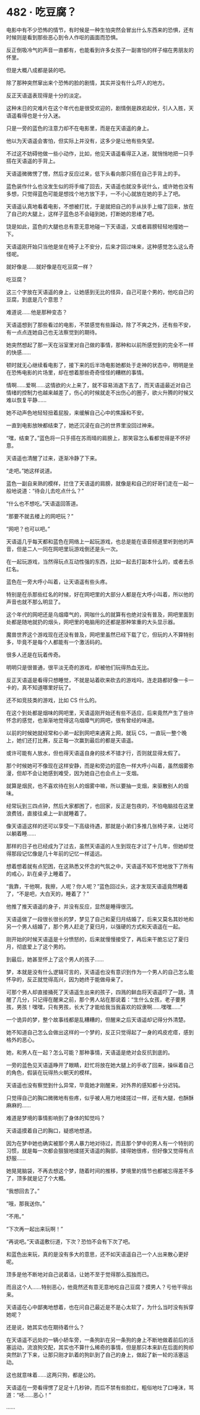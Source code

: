 # 482 · 吃豆腐？

电影中有不少恐怖的情节，有时候是一种生怕突然会冒出什么东西来的恐惧，还有时候则是看到那些恶心到令人作呕的画面而恐惧。

反正倒吸冷气的声音一直都有，也能看到许多女孩子一副害怕的样子缩在男朋友的怀里。

但是大概八成都是装的吧。

除了那种突然窜出来个恐怖的脸的剧情，其实并没有什么吓人的地方。

反正天语遥表现得是十分的淡定。

这种末日的灾难片在这个年代也是很受欢迎的，剧情倒是跌宕起伏，引人入胜，天语遥看得也是十分入迷。

只是一旁的蓝色的注意力却不在电影里，而是在天语遥的身上。

他以为天语遥会害怕，但实际上并没有，这多少是让他有些失望。

不过这不妨碍他做一些小动作，比如，他见天语遥看得正入迷，就悄悄地把一只手搭在天语遥的手背上。

天语遥微微愣了愣，然后才反应过来，低下头看向那只搭在自己手背上的手。

蓝色装作什么也没发生似的将手缩了回去，天语遥也就没多说什么，或许她也没有多想，只觉得蓝色可能是想找个地方放下手，一不小心就放在她的手上了吧。

天语遥认真地看着电影，不想被打扰，于是就把自己的手从扶手上缩了回来，放在了自己的大腿上，这样子蓝色总不会碰到她，打断她的思绪了吧。

饶是如此，蓝色的大腿也总有意无意地碰一下天语遥，又或者肩膀轻轻地撞她一下。

天语遥刚开始只当他是坐在椅子上不安分，后来才回过味来，这种感觉怎么这么奇怪呢。

就好像是……就好像是在吃豆腐一样？

吃豆腐？

这三个字放在天语遥的身上，让她感到无比的怪异，自己可是个男的，他吃自己的豆腐，到底是几个意思？

难道说……他是那种变态？

天语遥想到了那些看过的电影，不禁感觉有些躁动，除了不爽之外，还有些不安，有一点点连她自己也无法察觉到的期待。

她突然想起了那一天在浴室里对自己做的事情，那种和以前所感觉到的完全不一样的快感……

顿时就无心继续看电影了，接下来的后半场电影她都处于走神的状态中，明明是坐在恐怖电影的片场里，却在想着那些奇奇怪怪的糟糕的事情。

情啊……爱啊……这情欲的火上来了，就不容易消退下去了，而天语遥最近对自己情绪的控制力也越来越差了，伤心的时候就走不出伤心的圈子，欲火升腾的时候又难以恢复平静……

她不动声色地轻轻扭着屁股，来缓解自己心中的焦躁和不安。

一直到电影放映都结束了，她还沉浸在自己的世界里没回过神来。

“嘿，结束了。”蓝色将一只手搭在苏雨晴的肩膀上，那笑容怎么看都觉得是不怀好意。

天语遥也清醒了过来，逐渐冷静了下来。

“走吧。”她这样说道。

蓝色一副自来熟的模样，拦住了天语遥的肩膀，就像是和自己的好哥们走在一起一般地说道：“待会儿去吃点什么？”

“什么也不想吃。”天语遥回答道。

“那要不就去楼上的网吧玩？”

“网吧？也可以吧。”

天语遥几乎每天都和蓝色在网络上一起玩游戏，也总是能在语音频道里听到他的声音，但是二人一同在网吧里玩游戏倒还是头一次。

在一起玩游戏，当然得玩点互动性强的东西，比如一起去打副本什么的，或者去杀红名。

蓝色在一旁大呼小叫着，让天语遥有些头疼。

特别是在杀那些红名的时候，好在网吧里的大部分人都是在大呼小叫着，所以他的声音也就不那么明显了。

这个年代的网吧还是乌烟瘴气的，网咖什么的就算有也绝对没有普及，网吧里面到处都是随地就扔的烟头，网吧里的电脑用的还都是那种笨重的大头显示器。

魔兽世界这个游戏现在还没有普及，网吧里虽然已经下载了它，但玩的人不算特别多，毕竟不是每个人都能有一个激活码的。

很多人还是在玩着传奇。

明明只是很普通，很平淡无奇的游戏，却被他们玩得热血无比。

反正天语遥是看得只想睡觉，不就是站着砍来砍去的游戏吗，连走路都好像一卡一卡的，真不知道哪里好玩了。

还不如竞技类的游戏，比如 CS 什么的。

在这个到处都是烟味的网吧里，天语遥刚开始还有些不适应，后来竟然产生了些许怀念的感觉，也渐渐地觉得这乌烟瘴气的网吧，很有曾经的味道。

以前的时候她就经常和小弟一起到网吧来通宵上网，就玩 CS，一直玩一整个晚上，她们还打比赛，反正每一次赢到最后的都是天语遥。

或许可能有人放水，但也得天语遥自身的技术不错才行，否则就显得太假了。

那个时候她可不像现在这样安静，而是和旁边的蓝色一样大呼小叫着，虽然烟雾弥漫，但却不会让她感到难受，因为她自己也会点上一支烟。

就算是烟民，也不喜欢待在别人的烟雾中嘛，所以要抽一支烟，来驱散别人的烟味。

经常玩到三四点钟，然后大家都困了，也回家，反正是包夜的，不怕电脑挂在这里浪费钱，直接往桌上一趴就睡着了。

像天语遥这样的还可以享受一下高级待遇，那就是小弟们多推几张椅子来，让她可以躺着睡……

那样的日子也已经成为了过去，虽然天语遥的人生到现在才过了十几年，但她却觉得那段记忆像是几十年前的记忆一样遥远。

想着想着就有点犯困，在这熟悉又怀念的气氛之中，天语遥不知不觉地放下了所有的戒心，趴在桌子上睡着了。

“我靠，干他啊，我擦，人呢？你人呢？”蓝色回过头，这才发现天语遥竟然睡着了，“不是吧，大白天的，睡着了？”

他推了推天语遥的身子，并没有反应，显然是睡得很沉。

天语遥做了一段很长很长的梦，梦见了自己和夏归月结婚了，后来又莫名其妙地和另一个男人结婚了，那个男人赶走了夏归月，以强硬的方式和天语遥在一起。

刚开始的时候天语遥是十分愤怒的，后来就慢慢接受了，再后来干脆忘记了夏归月，彻底爱上了这个男的。

到最后，她甚至怀上了这个男人的孩子……

梦，本就是没有什么逻辑可言的，天语遥也没有意识到作为一个男人的自己怎么能怀孕的，反正就觉得高兴，因为她终于能做母亲了。

可那个男人却直接捅死了天语遥生出来的孩子，四溅的鲜血将天语遥吓了一跳，清醒了几分，只记得在醒来之前，那个男人站在那说着：“生什么女孩，老子要男孩，男孩！嘿嘿，只有男孩，长大了才能给我当我喜欢的奴隶啊……嘿嘿……”

一个诡异的梦，整个故事线都是乱糟糟的，但醒来之后天语遥却记得分外清楚。

她不知道自己怎么会做出这样的一个梦的，反正只觉得起了一身的鸡皮疙瘩，感到格外的恶心。

她，和男人在一起？怎么可能？那种事情，天语遥是绝对会反抗到底的。

一旁的蓝色见天语遥睁开了眼睛，赶忙将放在她大腿上的手收了回来，操纵着自己的角色，假装在玩得热火朝天的模样。

天语遥也没有察觉到什么异常，毕竟她才刚醒来，对外界的感知都十分迟钝。

只觉得自己的胸口微微地有些疼，似乎被人用力地揉搓过一样，还有大腿，也酥酥麻麻的……

难道是梦境的事情影响到了身体的知觉吗？

天语遥摸着自己的胸口，疑惑地想道。

因为在梦中她也确实被那个男人暴力地对待过，而且那个梦中的男人有一个特别的习惯，就是每一次都会狠狠地揉搓天语遥的胸部，揉得她很疼，但好像又觉得有点舒服……

她晃晃脑袋，不再去想这个梦，随着时间的推移，梦境里的情节也都被忘得差不多了，顶多就是记了个大概。

“我想回去了。”

“哦，那我送你。”

“不用。”

“下次再一起出来玩啊！”

“再说吧。”天语遥敷衍道，下次？恐怕不会有下次了吧。

和蓝色出来玩，真的是没有多大的意思，还不如天语遥自己一个人出来散心更好呢。

顶多是他不断地对自己说着话，让她不至于觉得那么孤独而已。

而且这个人……特别恶心，他竟然还有意无意地吃自己豆腐？摸男人？亏他干得出来。

天语遥在心中鄙夷地想着，也在问自己最近是不是心太软了，为什么当时没有拆穿她呢？

还是说，她其实也在期待着什么？

在天语遥不远处的一辆小轿车旁，一条狗趴在另一条狗的身上不断地做着前后的活塞运动，流浪狗交配，其实也不算什么稀奇的事情，但是那只本来趴在后面的狗却突然趴了下来，让那只刚才趴着的狗趴到了自己的身上，做起了新一轮的活塞运动。

这也就意味着……这两只狗，都是公的。

天语遥在一旁看得愣了足足十几秒钟，而后不禁有些脸红，粗俗地吐了口唾沫，骂道：“呸……恶心！”

……
